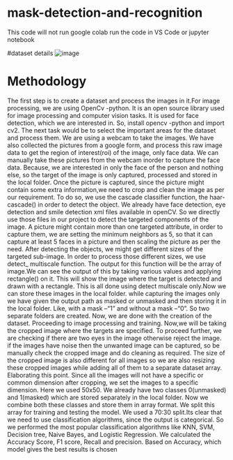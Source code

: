 # mask-detection-and-recognition
This code will not run google colab 
run the code in VS Code or jupyter notebook 

#dataset details 
![image](https://github.com/akash1akash1/mask-detection-and-recognition/assets/128292061/1621219a-e950-4edf-80d1-727ffe2bdded)

# Methodology
The first step is to create a dataset and process the images in it.For image processing, we are
using OpenCv -python. It is an open source library used for image processing and computer
vision tasks. It is used for face detection, which we are interested in. So, install opencv
-python and import cv2.
The next task would be to select the important areas for the dataset and process them. We are
using a webcam to take the images. We have also collected the pictures from a google form,
and process this raw image data to get the region of interest(roi) of the image, only face data.
We can manually take these pictures from the webcam inorder to capture the face data.
Because, we are interested in only the face of the person and nothing else, so the target of the
image is only captured, processed and stored in the local folder. Once the picture is captured,
since the picture might contain some extra information,we need to crop and clean the image
as per our requirement. To do so, we use the cascade classifier function, the haar-cascade() in
order to detect the object. We already have face detection, eye detection and smile detection
xml files available in openCV. So we directly use those files in our project to detect the
targeted components of the image. A picture might contain more than one targeted attribute,
in order to capture them, we are setting the minimum neighbors as 5, so that it can capture at
least 5 faces in a picture and then scaling the picture as per the need. After detecting the
objects, we might get different sizes of the targeted sub-image. In order to process those
different sizes, we use detect_ multiscale function. The output for this function will be the
array of image.We can see the output of this by taking various values and applying
rectangle() on it. This will show the image where the target is detected and drawn with a
rectangle. This is all done using detect multiscale only.Now we can store these images in the
local folder. while capturing the images only we have given the output path as masked or
unmasked and then storing it in the local folder. Like, with a mask –“1” and without a mask
–“0”. So two separate folders are created. Now, we are done with the creation of the dataset.
Proceeding to image processing and training.
Now,we will be taking the cropped image where the targets are specified. To proceed further,
we are checking if there are two eyes in the image otherwise reject the image. if the images
have noise then the unwanted image can be captured, so be manually check the cropped
image and do cleaning as required. The size of the cropped image is also different for all
images so we are also resizing these cropped images while adding all of them to a separate
dataset array. Elaborating this point. Since all the images will not have a specific or common
dimension after cropping, we set the images to a specific dimension. Here we used 50x50.
We already have two classes 0(unmasked) and 1(masked) which are stored separately in the
local folder. Now we combine both these classes and store them in array format. We split this
array for training and testing the model. We used a 70:30 split.Its clear that we need to use
classification algorithms, since the output is categorical. So we performed the most popular
classification algorithms like KNN, SVM, Decision tree, Naive Bayes, and Logistic
Regression. We calculated the Accuracy Score, F1 score, Recall and precision. Based on
Accuracy, which model gives the best results is chosen
